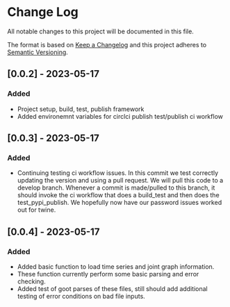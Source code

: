 # Change Log

All notable changes to this project will be documented in this file.

The format is based on [Keep a Changelog](http://keepachangelog.com/)
and this project adheres to [Semantic Versioning](http://semver.org/).

## [0.0.2] - 2023-05-17

### Added

- Project setup, build, test, publish framework
- Added environemnt variables for circlci publish test/publish ci workflow

## [0.0.3] - 2023-05-17

### Added

- Continuing testing ci workflow issues.  In this commit we test correctly
  updating the version and using a pull request.  We will pull this
  code to a develop branch.  Whenever a commit is made/pulled to this branch,
  it should invoke the ci workflow that does a build_test and
  then does the test_pypi_publish.  We hopefully now have our password
  issues worked out for twine.

## [0.0.4] - 2023-05-17

### Added

- Added basic function to load time series and joint graph information.
- These function currently perform some basic parsing and error checking.
- Added test of goot parses of these files, still should add additional
  testing of error conditions on bad file inputs.
